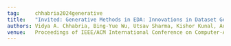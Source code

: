 ```yaml
---
tag:     chhabria2024generative
title:   "Invited: Generative Methods in EDA: Innovations in Dataset Generation and EDA Tool Assistants"
authors: Vidya A. Chhabria, Bing-Yue Wu, Utsav Sharma, Kishor Kunal, Austin Rovinski, and Sachin S. Sapatnekar
venue:   Proceedings of IEEE/ACM International Conference on Computer-Aided Design (ICCAD ’24)
---
```

